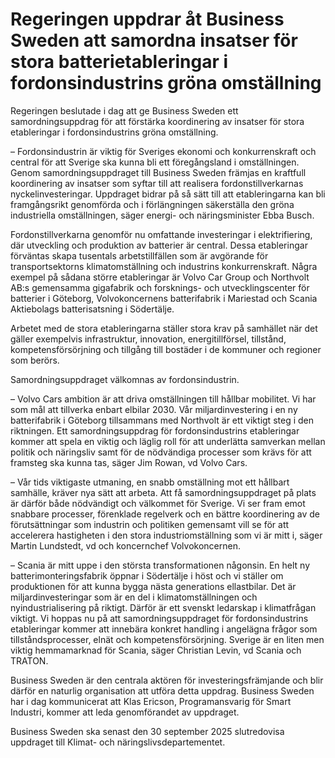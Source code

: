 # Regeringen uppdrar åt Business Sweden att samordna insatser för stora batterietableringar i fordonsindustrins gröna omställning

Regeringen beslutade i dag att ge Business Sweden ett samordningsuppdrag för att förstärka koordinering av insatser för stora etableringar i fordonsindustrins gröna omställning.

– Fordonsindustrin är viktig för Sveriges ekonomi och konkurrenskraft och central för att Sverige ska kunna bli ett föregångsland i omställningen. Genom samordningsuppdraget till Business Sweden främjas en kraftfull koordinering av insatser som syftar till att realisera fordonstillverkarnas nyckelinvesteringar. Uppdraget bidrar på så sätt till att etableringarna kan bli framgångsrikt genomförda och i förlängningen säkerställa den gröna industriella omställningen, säger energi- och näringsminister Ebba Busch.

Fordonstillverkarna genomför nu omfattande investeringar i elektrifiering, där utveckling och produktion av batterier är central. Dessa etableringar förväntas skapa tusentals arbetstillfällen som är avgörande för transportsektorns klimatomställning och industrins konkurrenskraft. Några exempel på sådana större etableringar är Volvo Car Group och Northvolt AB:s gemensamma gigafabrik och forsknings- och utvecklingscenter för batterier i Göteborg, Volvokoncernens batterifabrik i Mariestad och Scania Aktiebolags batterisatsning i Södertälje.

Arbetet med de stora etableringarna ställer stora krav på samhället när det gäller exempelvis infrastruktur, innovation, energitillförsel, tillstånd, kompetensförsörjning och tillgång till bostäder i de kommuner och regioner som berörs.

Samordningsuppdraget välkomnas av fordonsindustrin.

– Volvo Cars ambition är att driva omställningen till hållbar mobilitet. Vi har som mål att tillverka enbart elbilar 2030. Vår miljardinvestering i en ny batterifabrik i Göteborg tillsammans med Northvolt är ett viktigt steg i den riktningen. Ett samordningsuppdrag för fordonsindustrins etableringar kommer att spela en viktig och läglig roll för att underlätta samverkan mellan politik och näringsliv samt för de nödvändiga processer som krävs för att framsteg ska kunna tas, säger Jim Rowan, vd Volvo Cars.

– Vår tids viktigaste utmaning, en snabb omställning mot ett hållbart samhälle, kräver nya sätt att arbeta. Att få samordningsuppdraget på plats är därför både nödvändigt och välkommet för Sverige. Vi ser fram emot snabbare processer, förenklade regelverk och en bättre koordinering av de förutsättningar som industrin och politiken gemensamt vill se för att accelerera hastigheten i den stora industriomställning som vi är mitt i, säger Martin Lundstedt, vd och koncernchef Volvokoncernen.

– Scania är mitt uppe i den största transformationen någonsin. En helt ny batterimonteringsfabrik öppnar i Södertälje i höst och vi ställer om produktionen för att kunna bygga nästa generations ellastbilar. Det är miljardinvesteringar som är en del i klimatomställningen och nyindustrialisering på riktigt. Därför är ett svenskt ledarskap i klimatfrågan viktigt. Vi hoppas nu på att samordningsuppdraget för fordonsindustrins etableringar kommer att innebära konkret handling i angelägna frågor som tillståndsprocesser, elnät och kompetensförsörjning. Sverige är en liten men viktig hemmamarknad för Scania, säger Christian Levin, vd Scania och TRATON.

Business Sweden är den centrala aktören för investeringsfrämjande och blir därför en naturlig organisation att utföra detta uppdrag. Business Sweden har i dag kommunicerat att Klas Ericson, Programansvarig för Smart Industri, kommer att leda genomförandet av uppdraget.

Business Sweden ska senast den 30 september 2025 slutredovisa uppdraget till Klimat- och näringslivsdeparte­mentet.
